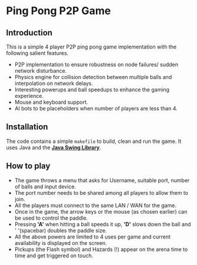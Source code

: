 # Ping Pong P2P Game

## Introduction

This is a simple 4 player P2P ping pong game implementation with the following salient features.

* P2P implementation to ensure robustness on node failures/ sudden network disturbance.
* Physics engine for collision detection between multiple balls and interpolation on network delays.
* Interesting powerups and ball speedups to enhance the gaming experience.
* Mouse and keyboard support.
* AI bots to be placeholders when number of players are less than 4.

## Installation

The code contains a simple `makefile` to build, clean and run the game. It uses Java and the [**Java Swing Library**](https://docs.oracle.com/javase/7/docs/api/javax/swing/package-summary.html).

## How to play

* The game throws a menu that asks for Username, suitable port, number of balls and input device.
* The port number needs to be shared among all players to allow them to join.
* All the players must connect to the same LAN / WAN for the game.
* Once in the game, the arrow keys or the mouse (as chosen earlier) can be used to control the paddle.
* Pressing **'A'** when hitting a ball speeds it up, **'D'** slows down the ball and ' '(spacebar) doubles the paddle size.
* All the above powers are limited to 4 uses per game and current availability is displayed on the screen.
* Pickups (the Flash symbol) and Hazards (!) appear on the arena time to time and get triggered on touch.